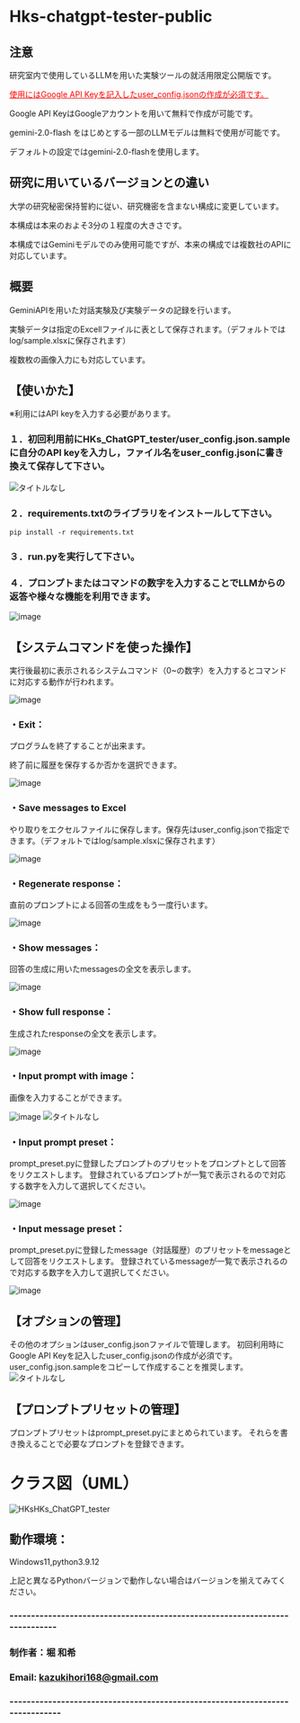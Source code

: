 # Hks-chatgpt-tester-public

## 注意
研究室内で使用しているLLMを用いた実験ツールの就活用限定公開版です。

<span style="color:red; text-decoration:underline;">使用にはGoogle API Keyを記入したuser_config.jsonの作成が必須です。</span>

Google API KeyはGoogleアカウントを用いて無料で作成が可能です。

gemini-2.0-flash をはじめとする一部のLLMモデルは無料で使用が可能です。

デフォルトの設定ではgemini-2.0-flashを使用します。

## 研究に用いているバージョンとの違い
大学の研究秘密保持誓約に従い、研究機密を含まない構成に変更しています。

本構成は本来のおよそ3分の１程度の大きさです。

本構成ではGeminiモデルでのみ使用可能ですが、本来の構成では複数社のAPIに対応しています。

## 概要
GeminiAPIを用いた対話実験及び実験データの記録を行います。

実験データは指定のExcellファイルに表として保存されます。（デフォルトではlog/sample.xlsxに保存されます）

複数枚の画像入力にも対応しています。

## 【使いかた】
※利用にはAPI keyを入力する必要があります。

### １．初回利用前にHKs_ChatGPT_tester/user_config.json.sample に自分のAPI keyを入力し，ファイル名をuser_config.jsonに書き換えて保存して下さい。
![タイトルなし](readme_images/8b3062c3-f417-4fa9-831e-092409d9ed28.png)


### ２．requirements.txtのライブラリをインストールして下さい。
```
pip install -r requirements.txt
```

### ３．run.pyを実行して下さい。

### ４．プロンプトまたはコマンドの数字を入力することでLLMからの返答や様々な機能を利用できます。

![image](readme_images/df3c23c9-7eaf-4e92-8b78-36e312a4ac7a)


## 【システムコマンドを使った操作】

実行後最初に表示されるシステムコマンド（0~の数字）を入力するとコマンドに対応する動作が行われます。

![image](readme_images/e4a36184-775a-4b81-b86c-a148852a8490)

### ・Exit：
プログラムを終了することが出来ます。

終了前に履歴を保存するか否かを選択できます。

![image](readme_images/44187c02-be17-4282-9101-edc0fe8d74b1)

### ・Save messages to Excel
やり取りをエクセルファイルに保存します。保存先はuser_config.jsonで指定できます。（デフォルトではlog/sample.xlsxに保存されます）

![image](readme_images/b5c531b3-5781-4ff8-984b-94e8eb3b5454)

### ・Regenerate response：
直前のプロンプトによる回答の生成をもう一度行います。

![image](readme_images/337fa70e-e75e-47a8-af41-476176101024)

### ・Show messages：
回答の生成に用いたmessagesの全文を表示します。

![image](readme_images/cf38f190-d636-46f8-aa18-e795cf5cc751)

### ・Show full response：
生成されたresponseの全文を表示します。

![image](readme_images/ece4ea34-1302-4ea1-a941-e9d71003dd58)

### ・Input prompt with image：
画像を入力することができます。

![image](readme_images/310ae248-0902-4a3c-b039-c186b65a3661)
![タイトルなし](readme_images/463f016d-6489-4603-a086-1335af58baad)


### ・Input prompt preset：
prompt_preset.pyに登録したプロンプトのプリセットをプロンプトとして回答をリクエストします。
登録されているプロンプトが一覧で表示されるので対応する数字を入力して選択してください。

![image](readme_images/87ebe5ae-2ad4-402a-8499-4f70ff3e03df)


### ・Input message preset：
prompt_preset.pyに登録したmessage（対話履歴）のプリセットをmessageとして回答をリクエストします。
登録されているmessageが一覧で表示されるので対応する数字を入力して選択してください。

![image](readme_images/bc968e55-d0b2-4041-b362-09897ecbdbdc)



## 【オプションの管理】
その他のオプションはuser_config.jsonファイルで管理します。
初回利用時にGoogle API Keyを記入したuser_config.jsonの作成が必須です。
user_config.json.sampleをコピーして作成することを推奨します。
![タイトルなし](readme_images/8b3062c3-f417-4fa9-831e-092409d9ed28)


## 【プロンプトプリセットの管理】
プロンプトプリセットはprompt_preset.pyにまとめられています。
それらを書き換えることで必要なプロンプトを登録できます。

# クラス図（UML）
![HKsHKs_ChatGPT_tester](readme_images/bac6bed6-5f9d-42bc-910f-b5d5bd29ac8b)

## 動作環境：
Windows11,python3.9.12

上記と異なるPythonバージョンで動作しない場合はバージョンを揃えてみてください。

### ----------------------------------------------------------------------------
### 制作者：堀 和希
### Email: kazukihori168@gmail.com
### -----------------------------------------------------------------------------
